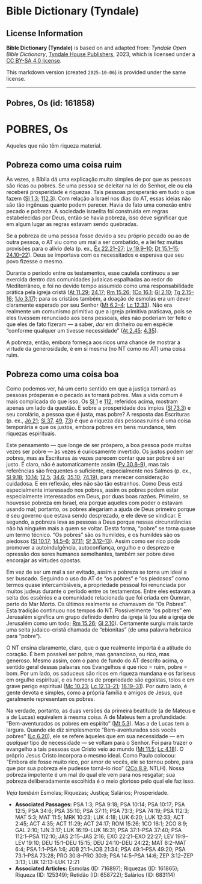 # Bible Dictionary (Tyndale)

## License Information

**Bible Dictionary (Tyndale)** is based on and adapted from: _Tyndale Open Bible Dictionary_, [Tyndale House Publishers](https://tyndaleopenresources.com/), 2023, which is licensed under a [CC BY-SA 4.0 license](https://creativecommons.org/licenses/by-sa/4.0/legalcode.en).

This markdown version (created `2025-10-06`) is provided under the same license.



--------------------------------

## Pobres, Os (id: 161858)

POBRES, Os
==========

Aqueles que não têm riqueza material.

Pobreza como uma coisa ruim
---------------------------

Às vezes, a Bíblia dá uma explicação muito simples de por que as pessoas são ricas ou pobres. Se uma pessoa se deleitar na lei do Senhor, ele ou ela receberá prosperidade e riquezas. Tais pessoas prosperarão em tudo o que fazem ([Sl 1\.3](https://ref.ly/Ps1:3); [112\.3](https://ref.ly/Ps112:3)). Com relação a Israel nos dias do AT, essas ideias não são tão ingênuas quanto podem parecer. Havia de fato uma conexão entre pecado e pobreza. A sociedade israelita foi construída em regras estabelecidas por Deus, então se havia pobreza, isso deve significar que em algum lugar as regras estavam sendo quebradas.

Se a pobreza de uma pessoa fosse devido a seu próprio pecado ou ao de outra pessoa, o AT viu como um mal a ser combatido, e a lei fez muitas provisões para o alívio dela (p. ex., [Êx 22\.21–27](https://ref.ly/Exod22:21-Exod22:27); [Lv 19\.9–10](https://ref.ly/Lev19:9-Lev19:10); [Dt 15\.1–15](https://ref.ly/Deut15:1-Deut15:15); [24\.10–22](https://ref.ly/Deut24:10-Deut24:22)). Deus se importava com os necessitados e esperava que seu povo fizesse o mesmo.

Durante o período entre os testamentos, esse cautela continuou a ser exercida dentro das comunidades judaicas espalhadas ao redor do Mediterrâneo, e foi no devido tempo assumido como uma responsabilidade prática pela igreja cristã ([At 11\.29](https://ref.ly/Acts11:29); [24\.17](https://ref.ly/Acts24:17); [Rm 15\.26](https://ref.ly/Rom15:26); [1Co 16\.1](https://ref.ly/1Cor16:1); [Gl 2\.10](https://ref.ly/Gal2:10); [Tg 2\.15–16](https://ref.ly/Jas2:15-Jas2:16); [1Jo 3\.17](https://ref.ly/1John3:17)); para os cristãos também, a doação de esmolas era um dever claramente esperado por seu Senhor ([Mt 6\.2–4](https://ref.ly/Matt6:2-Matt6:4); [Lc 12\.33](https://ref.ly/Luke12:33)). Não era realmente um comunismo primitivo que a igreja primitiva praticava, pois se eles tivessem renunciado aos bens pessoais, eles não poderiam ter feito o que eles de fato fizeram — a saber, *dar* em dinheiro ou em espécie “conforme qualquer um tivesse necessidade” ([At 2\.45](https://ref.ly/Acts2:45); [4\.35](https://ref.ly/Acts4:35)).

A pobreza, então, embora forneça aos ricos uma chance de mostrar a virtude da generosidade, é em si mesma (no NT como no AT) uma coisa ruim.

Pobreza como uma coisa boa
--------------------------

Como podemos ver, há um certo sentido em que a justiça tornará as pessoas prósperas e o pecado as tornará pobres. Mas a vida comum é mais complicada do que isso. Os [Sl 1](https://ref.ly/Ps1:1-Ps1:6) e [112](https://ref.ly/Ps112:1-Ps112:10), referidos acima, mostram apenas um lado da questão. E sobre a prosperidade dos ímpios ([Sl 73\.3](https://ref.ly/Ps73:3)) e seu corolário, a pessoa que é justa, mas pobre? A resposta das Escrituras (p. ex., [Jó 21](https://ref.ly/Job21:1-Job21:34); [Sl 37](https://ref.ly/Ps37:1-Ps37:40), [49](https://ref.ly/Ps49:1-Ps49:20), [73](https://ref.ly/Ps73:1-Ps73:28)) é que a riqueza das pessoas ruins é uma coisa temporária e que os justos, embora pobres em bens mundanos, têm riquezas espirituais.

Este pensamento — que longe de ser próspero, a boa pessoa pode muitas vezes ser pobre — às vezes é curiosamente invertido. Os justos podem ser pobres, mas as Escrituras às vezes parecem contar que ser pobre é ser justo. É claro, não é automaticamente assim ([Pv 30\.8–9](https://ref.ly/Prov30:8-Prov30:9)), mas tais referências são frequentes o suficiente, especialmente nos Salmos (p. ex., [Sl 9\.18](https://ref.ly/Ps9:18); [10\.14](https://ref.ly/Ps10:14); [12\.5](https://ref.ly/Ps12:5); [34\.6](https://ref.ly/Ps34:6); [35\.10](https://ref.ly/Ps35:10); [74\.19](https://ref.ly/Ps74:19)), para merecer consideração cuidadosa. E em reflexão, eles não são tão estranhos. Como Deus está especialmente interessado nos pobres, assim os pobres podem estar especialmente interessados em Deus, por duas boas razões. Primeiro, se houvesse pobreza em Israel, era porque aqueles com poder o estavam usando mal; portanto, os pobres alegariam a ajuda de Deus primeiro porque é seu governo que estava sendo desprezado, e ele deve se vindicar. E segundo, a pobreza leva as pessoas a Deus porque nessas circunstâncias não há ninguém mais a quem se voltar. Desta forma, “pobre” se torna quase um termo técnico. “Os pobres” são os humildes, e os humildes são os piedosos ([Sl 10\.17](https://ref.ly/Ps10:17); [14\.5–6](https://ref.ly/Ps14:5-Ps14:6); [37\.11](https://ref.ly/Ps37:11); [Sf 3\.12–13](https://ref.ly/Zeph3:12-Zeph3:13)). Assim como ser rico pode promover a autoindulgência, autoconfiança, orgulho e o desprezo e opressão dos seres humanos semelhantes, também ser pobre deve encorajar as virtudes opostas.

Em vez de ser um mal a ser evitado, assim a pobreza se torna um ideal a ser buscado. Seguindo o uso do AT de “os pobres” e “os piedosos” como termos quase intercambiáveis, a propriedade pessoal foi renunciada por muitos judeus durante o período entre os testamentos. Entre eles estavam a seita dos essênios e a comunidade relacionada que foi criada em Qumran, perto do Mar Morto. Os últimos realmente se chamavam de “Os Pobres”. Esta tradição continuou nos tempos do NT. Possivelmente “os pobres” em Jerusalém significa um grupo definido dentro da igreja lá (ou até a igreja de Jerusalém como um todo; [Rm 15\.26](https://ref.ly/Rom15:26); [Gl 2\.10](https://ref.ly/Gal2:10)). Certamente surgiu mais tarde uma seita judaico\-cristã chamada de “ebionitas” (de uma palavra hebraica para “pobre”).

O NT ensina claramente, claro, que o que realmente importa é a atitude do coração. É bem possível ser pobre, mas ganancioso, ou rico, mas generoso. Mesmo assim, com o pano de fundo do AT descrito acima, o sentido geral dessas palavras nos Evangelhos é que rico \= ruim, pobre \= bom. Por um lado, os saduceus são ricos em riqueza mundana e os fariseus em orgulho espiritual, e os homens de propriedade são egoístas, tolos e em grave perigo espiritual ([Mc 10\.23](https://ref.ly/Mark10:23); [Lc 12\.13–21](https://ref.ly/Luke12:13-Luke12:21); [16\.19–31](https://ref.ly/Luke16:19-Luke16:31)). Por outro lado, é gente devota e simples, como a própria família e amigos de Jesus, que geralmente representam os pobres.

Na verdade, portanto, as duas versões da primeira beatitude (a de Mateus e a de Lucas) equivalem à mesma coisa. A de Mateus tem a profundidade: “Bem\-aventurados os pobres em espírito” ([Mt 5\.3](https://ref.ly/Matt5:3)). Mas a de Lucas tem a largura. Quando ele diz simplesmente “Bem\-aventurados sois vocês pobres” ([Lc 6\.20](https://ref.ly/Luke6:20)), ele se refere àqueles que em sua necessidade — em *qualquer* tipo de necessidade — se voltam para o Senhor. Foi para trazer o evangelho a tais pessoas que Cristo veio ao mundo ([Mt 11\.5](https://ref.ly/Matt11:5); [Lc 4\.18](https://ref.ly/Luke4:18)). O próprio Jesus Cristo incorpora o mesmo ideal. Como Paulo colocou: “Embora ele fosse muito rico, por amor de vocês, ele se tornou pobre, para que por sua pobreza ele pudesse torná\-lo rico” ([2Co 8\.9](https://ref.ly/2Cor8:9), NTLH). Nossa pobreza impotente é um mal do qual ele vem para nos resgatar; sua pobreza deliberadamente escolhida é o meio glorioso pelo qual ele faz isso.

*Veja também* Esmolas; Riquezas; Justiça; Salários; Prosperidade.

* **Associated Passages:** PSA 1:3; PSA 9:18; PSA 10:14; PSA 10:17; PSA 12:5; PSA 34:6; PSA 35:10; PSA 37:11; PSA 73:3; PSA 74:19; PSA 112:3; MAT 5:3; MAT 11:5; MRK 10:23; LUK 4:18; LUK 6:20; LUK 12:33; ACT 2:45; ACT 4:35; ACT 11:29; ACT 24:17; ROM 15:26; 1CO 16:1; 2CO 8:9; GAL 2:10; 1JN 3:17; LUK 16:19–LUK 16:31; PSA 37:1–PSA 37:40; PSA 112:1–PSA 112:10; JAS 2:15–JAS 2:16; EXO 22:21–EXO 22:27; LEV 19:9–LEV 19:10; DEU 15:1–DEU 15:15; DEU 24:10–DEU 24:22; MAT 6:2–MAT 6:4; PSA 1:1–PSA 1:6; JOB 21:1–JOB 21:34; PSA 49:1–PSA 49:20; PSA 73:1–PSA 73:28; PRO 30:8–PRO 30:9; PSA 14:5–PSA 14:6; ZEP 3:12–ZEP 3:13; LUK 12:13–LUK 12:21
* **Associated Articles:** Esmolas (ID: 716897); Riquezas (ID: 161865); Riqueza (ID: 125349); Retidão (ID: 658722); Salários (ID: 683114)

